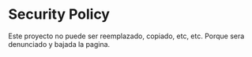 # Security Policy

Este proyecto no puede ser reemplazado, copiado, etc, etc. Porque sera denunciado y bajada la pagina.
